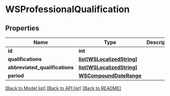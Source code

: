 # WSProfessionalQualification

## Properties
Name | Type | Description | Notes
------------ | ------------- | ------------- | -------------
**id** | **int** |  | [optional] 
**qualifications** | [**list[WSLocalizedString]**](WSLocalizedString.md) |  | [optional] 
**abbreviated_qualifications** | [**list[WSLocalizedString]**](WSLocalizedString.md) |  | [optional] 
**period** | [**WSCompoundDateRange**](WSCompoundDateRange.md) |  | [optional] 

[[Back to Model list]](../README.md#documentation-for-models) [[Back to API list]](../README.md#documentation-for-api-endpoints) [[Back to README]](../README.md)


